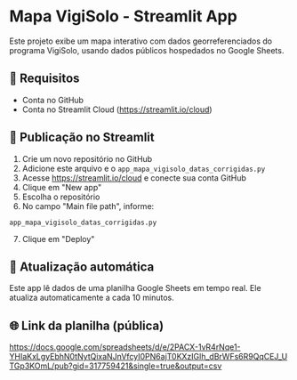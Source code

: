 
# Mapa VigiSolo - Streamlit App

Este projeto exibe um mapa interativo com dados georreferenciados do programa VigiSolo,
usando dados públicos hospedados no Google Sheets.

## 📌 Requisitos

- Conta no GitHub
- Conta no Streamlit Cloud (https://streamlit.io/cloud)

## 🚀 Publicação no Streamlit

1. Crie um novo repositório no GitHub
2. Adicione este arquivo e o `app_mapa_vigisolo_datas_corrigidas.py`
3. Acesse https://streamlit.io/cloud e conecte sua conta GitHub
4. Clique em "New app"
5. Escolha o repositório
6. No campo "Main file path", informe:
```
app_mapa_vigisolo_datas_corrigidas.py
```
7. Clique em "Deploy"

## 🔄 Atualização automática

Este app lê dados de uma planilha Google Sheets em tempo real. Ele atualiza automaticamente a cada 10 minutos.

## 🌐 Link da planilha (pública)
https://docs.google.com/spreadsheets/d/e/2PACX-1vR4rNqe1-YHIaKxLgyEbhN0tNytQixaNJnVfcyI0PN6ajT0KXzIGlh_dBrWFs6R9QqCEJ_UTGp3KOmL/pub?gid=317759421&single=true&output=csv
